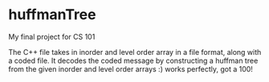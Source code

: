 # huffmanTree
 My final project for CS 101

The C++ file takes in inorder and level order array in a file format, along with a coded file. It decodes the coded message by constructing a huffman tree from the given inorder and level order arrays :) works perfectly, got a 100!
